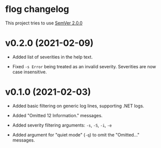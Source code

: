 # flog changelog

This project tries to use [SemVer 2.0.0](https://semver.org)

# v0.2.0 (2021-02-09)

- Added list of severities in the help text.

- Fixed `-s Error` being treated as an invalid severity. Severities are now
  case insensitive.

# v0.1.0 (2021-02-03)

- Added basic filtering on generic log lines, supporting .NET logs.

- Added "Omitted 12 Information." messages.

- Added severity filtering arguments: `-s`, `-S`, `-i`, `-e`

- Added argument for "quiet mode" (`-q`) to omit the "Omitted..." messages.

